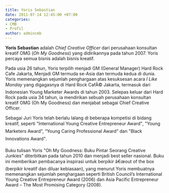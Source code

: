 ```yaml
---
title: Yoris Sebastian
date: 2011-07-14 12:45:00 +07:00
categories:
- CMB
- Profil
author: admincmb
---
```


**Yoris Sebastian** adalah *Chief Creative Officer* dari perusahaan konsultan kreatif OMG (*Oh My Goodness*) yang didirikannya pada tahun 2007. Yoris percaya semua bisnis adalah bisnis kreatif.

Pada usia 26 tahun, Yoris terpilih menjadi GM (General Manager) Hard Rock Cafe Jakarta, Menjadi GM termuda se-Asia dan termuda kedua di dunia. Yoris memenangkan sejumlah penghargaan atas kesuksesan acara *I Like Monday* yang digagasnya di Hard Rock CafÃ© Jakarta, termasuk dari Indonesian Young Marketer Awards di tahun 2003. Selepas keluar dari Hard Rock pada usia 34 tahun, ia mendirikan sebuah perusahaan konsultan kreatif OMG (Oh My Goodness) dan menjabat sebagai Chief Creative Officer.

Sebagai Juri Yoris telah berlalu lalang di beberapa kompetisi di bidang kreatif, seperti "International Young Creative Entrepreneur Award", "Young Marketers Award", “Young Caring Professional Award” dan "Black Innovations Award".

Buku tulisan Yoris "Oh My Goodness: Buku Pintar Seorang Creative Junkies" diterbitkan pada tahun 2010 dan menjadi best seller nasional. Buku ini memberikan pembacanya inspirasi untuk berpikir â€œout of the box (berpikir kreatif dan diluar kebiasaan), yang menurut Yoris membuatnya memenangkan sejumlah penghargaan seperti British Council’s International Young Creative Entrepreneur Award (2006) dan Asia Pacific Entrepreneur Award – The Most Promising Category (2008).